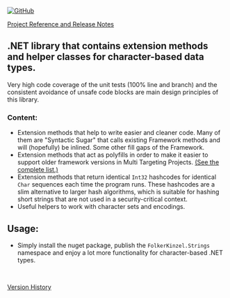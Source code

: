 [![GitHub](https://img.shields.io/github/license/FolkerKinzel/Strings)](https://github.com/FolkerKinzel/Strings/blob/master/LICENSE)

[Project Reference and Release Notes](https://github.com/FolkerKinzel/Strings/releases/tag/v9.2.1)

## .NET library that contains extension methods and helper classes for character-based data types.

Very high code coverage of the unit tests (100% line and branch) and the consistent avoidance of unsafe code blocks are main design principles of this library.

### Content:
- Extension methods that help to write easier and cleaner code. Many of them are "Syntactic Sugar" that calls existing Framework methods and will (hopefully) be inlined. Some other fill gaps of the Framework.
- Extension methods that act as polyfills in order to make it easier to support older framework versions in Multi Targeting Projects. [(See the complete list.)](https://github.com/FolkerKinzel/Strings/blob/master/src/FolkerKinzel.Strings/md/Polyfills.md)
- Extension methods that return identical `Int32` hashcodes for identical `Char` sequences each time the program runs. These hashcodes are a slim alternative to larger hash algorithms, which is suitable for hashing short strings that are not used in a security-critical context.
- Useful helpers to work with character sets and encodings.

## Usage:
- Simply install the nuget package, publish the `FolkerKinzel.Strings` namespace and enjoy a lot more functionality for character-based .NET types.

&nbsp;

[Version History](https://github.com/FolkerKinzel/Strings/releases)



